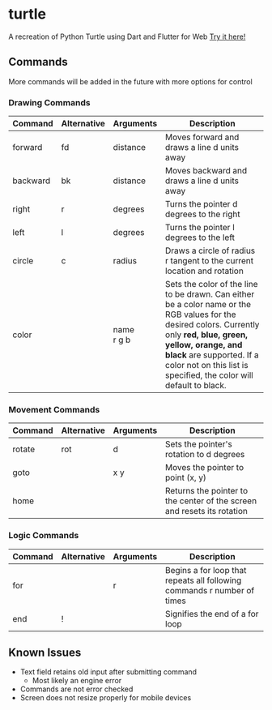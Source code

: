 # turtle
A recreation of Python Turtle using Dart and Flutter for Web
[Try it here!](https://mantis54.github.io/turtle/)

## Commands
More commands will be added in the future with more options for control

### Drawing Commands
| Command | Alternative | Arguments | Description |
| ------- | ----------- | --------- | ----------- |
| forward | fd | distance | Moves forward and draws a line d units away |
| backward | bk | distance | Moves backward and draws a line d units away |
| right | r| degrees | Turns the pointer d degrees to the right |
| left | l | degrees | Turns the pointer l degrees to the left |
| circle | c | radius | Draws a circle of radius r tangent to the current location and rotation |
| color |  | name<br/>r g b | Sets the color of the line to be drawn. Can either be a color name or the RGB values for the desired colors. Currently only **red, blue, green, yellow, orange, and black** are supported. If a color not on this list is specified, the color will default to black.

### Movement Commands
| Command | Alternative | Arguments | Description |
| ------- | ----------- | --------- | ----------- |
| rotate | rot | d | Sets the pointer's rotation to d degrees |
| goto | | x y | Moves the pointer to point (x, y) |
| home | | | Returns the pointer to the center of the screen and resets its rotation |


### Logic Commands
| Command | Alternative | Arguments | Description |
| ------- | ----------- | --------- | ----------- |
| for | | r | Begins a for loop that repeats all following commands r number of times |
| end | ! | | Signifies the end of a for loop |
## Known Issues
- Text field retains old input after submitting command
  - Most likely an engine error
- Commands are not error checked
- Screen does not resize properly for mobile devices
